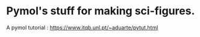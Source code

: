 # Pymol's stuff for making sci-figures. 

A pymol tutorial : https://www.itqb.unl.pt/~aduarte/pytut.html